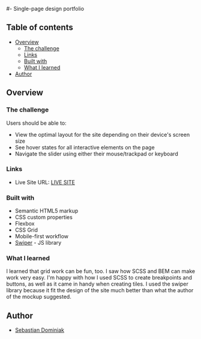 #- Single-page design portfolio

## Table of contents

- [Overview](#overview)
  - [The challenge](#the-challenge)
  - [Links](#links)
  - [Built with](#built-with)
  - [What I learned](#what-i-learned)
- [Author](#author)

## Overview

### The challenge

Users should be able to:

- View the optimal layout for the site depending on their device's screen size
- See hover states for all interactive elements on the page
- Navigate the slider using either their mouse/trackpad or keyboard

### Links

- Live Site URL: [LIVE SITE](https://dominiak92.github.io/single-page-design-portfolio/)

### Built with

- Semantic HTML5 markup
- CSS custom properties
- Flexbox
- CSS Grid
- Mobile-first workflow
- [Swiper](https://swiperjs.com/) - JS library

### What I learned

I learned that grid work can be fun, too. I saw how SCSS and BEM can make work very easy. 
I'm happy with how I used SCSS to create breakpoints and buttons, as well as it came in handy when creating tiles. I used the swiper library because it fit the design of the site much better than what the author of the mockup suggested.


## Author

- [Sebastian Dominiak](https://www.sebastiandominiak.pl)
